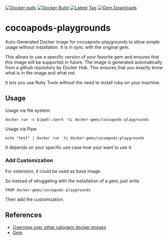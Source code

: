[![Docker pulls](https://img.shields.io/docker/pulls/rubygem/cocoapods-playgrounds.svg)](https://hub.docker.com/r/rubygem/cocoapods-playgrounds/)
[![Docker Build](https://img.shields.io/docker/automated/rubygem/cocoapods-playgrounds.svg)](https://hub.docker.com/r/rubygem/cocoapods-playgrounds/)
[![Latest Tag](https://img.shields.io/github/tag/docker-rubygem/cocoapods-playgrounds.svg)](https://hub.docker.com/r/rubygem/cocoapods-playgrounds/)
[![Gem Downloads](https://img.shields.io/gem/dt/cocoapods-playgrounds.svg)](https://rubygems.org/gems/cocoapods-playgrounds/)
# cocoapods-playgrounds

Auto-Generated Docker image for cocoapods-playgrounds to allow simple usage without installation.
It is in sync with the original gem.

This allows to use a specific version of your favorite gem and ensures that this image will be supported in future.
The image is generated automatically from a github repository by Docker Hub.
This ensures that you exactly know what is in the image and what not.

It lets you use Ruby Tools without the need to install ruby on your machine.

## Usage

Usage via file system:

`docker run -v $(pwd):/work -ti docker-gems/cocoapods-playgrounds`

Usage via Pipe:

`echo "test" | docker run -ti docker-gems/cocoapods-playgrounds`

It depends on your specific use case how your want to use it.

### Add Customization

For extension, it could be used as base image.

So instead of struggeling with the installation of a gem, just write

`FROM docker-gems/cocoapods-playgrounds`

Then add the customization.

## References

 - [Overview over other rubygem docker images](https://github.com/thinkbot/docker-rubygem)
 - [Gem](https://rubygems.org/gems/cocoapods-playgrounds/)
